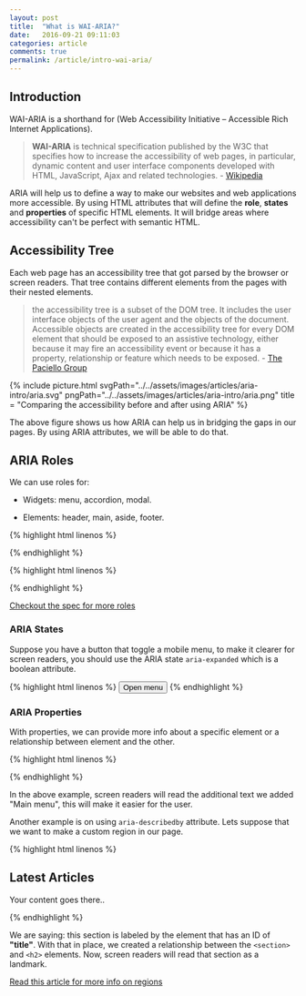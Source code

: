 ```yaml
---
layout: post
title:  "What is WAI-ARIA?"
date:   2016-09-21 09:11:03
categories: article
comments: true
permalink: /article/intro-wai-aria/
---
```


## Introduction

WAI-ARIA is a shorthand for (Web Accessibility Initiative – Accessible Rich Internet Applications). 

> **WAI-ARIA** is technical specification published by the W3C that specifies how to increase the accessibility of web pages, in particular, dynamic content and user interface components developed with HTML, JavaScript, Ajax and related technologies. - [Wikipedia](https://en.wikipedia.org/wiki/WAI-ARIA)

ARIA will help us to define a way to make our websites and web applications more accessible. By using HTML attributes that will define the **role**, **states** and **properties** of specific HTML elements. It will bridge areas where accessibility can't be perfect with semantic HTML.

## Accessibility Tree

Each web page has an accessibility tree that got parsed by the browser or screen readers. That tree contains different elements from the pages with their nested elements.  

> the accessibility tree is a subset of the DOM tree. It includes the user interface objects of the user agent and the objects of the document. Accessible objects are created in the accessibility tree for every DOM element that should be exposed to an assistive technology, either because it may fire an accessibility event or because it has a property, relationship or feature which needs to be exposed. - [The Paciello Group](https://www.paciellogroup.com/blog/2015/01/the-browser-accessibility-tree/)

{% include picture.html
		svgPath="../../assets/images/articles/aria-intro/aria.svg"
        pngPath="../../assets/images/articles/aria-intro/aria.png"
		title = "Comparing the accessibility before and after using ARIA"
%}

The above figure shows us how ARIA can help us in bridging the gaps in our pages. By using ARIA attributes, we will be able to do that.

## ARIA Roles

We can use roles for:

- Widgets: menu, accordion, modal.

- Elements: header, main, aside, footer.

{% highlight html linenos %}
<ul role="menu">
  <!--  -->
</ul>
{% endhighlight %}

{% highlight html linenos %}
<ul role="tablist">
  <!--  -->
</ul>
{% endhighlight %}

[Checkout the spec for more roles](https://www.w3.org/TR/wai-aria/roles#widget_roles)

### ARIA States

Suppose you have a button that toggle a mobile menu, to make it clearer for screen readers, you should use the ARIA state `aria-expanded` which is a boolean attribute.

{% highlight html linenos %}
<button aria-expanded="false">
  Open menu
</button>
{% endhighlight %}

### ARIA Properties

With properties, we can provide more info about a specific element or a relationship between element and the other. 

{% highlight html linenos %}
<nav role="navigation" aria-label="Main menu">
  <!-- content -->
</nav>
{% endhighlight %}

In the above example, screen readers will read the additional text we added "Main menu", this will make it easier for the user. 

Another example is on using `aria-describedby` attribute. Lets suppose that we want to make a custom region in our page.

{% highlight html linenos %}
<section role="region" aria-labelledby="title">
  <h2 id="title">Latest Articles</h2>
  <p>Your content goes there..</p>
</section>
{% endhighlight %}

We are saying: this section is labeled by the element that has an ID of **"title"**. With that in place, we created a relationship between the `<section>` and `<h2>` elements. Now, screen readers will read that section as a landmark.

[Read this article for more info on regions](/article/intro-html5-sectioning-elements/)

